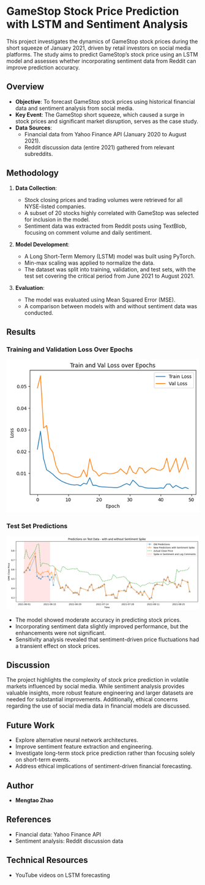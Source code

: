 
# GameStop Stock Price Prediction with LSTM and Sentiment Analysis

This project investigates the dynamics of GameStop stock prices during the short squeeze of January 2021, driven by retail investors on social media platforms. The study aims to predict GameStop’s stock price using an LSTM model and assesses whether incorporating sentiment data from Reddit can improve prediction accuracy.

## Overview

- **Objective**: To forecast GameStop stock prices using historical financial data and sentiment analysis from social media.
- **Key Event**: The GameStop short squeeze, which caused a surge in stock prices and significant market disruption, serves as the case study.
- **Data Sources**:
  - Financial data from Yahoo Finance API (January 2020 to August 2021).
  - Reddit discussion data (entire 2021) gathered from relevant subreddits.

## Methodology

1. **Data Collection**:
   - Stock closing prices and trading volumes were retrieved for all NYSE-listed companies.
   - A subset of 20 stocks highly correlated with GameStop was selected for inclusion in the model.
   - Sentiment data was extracted from Reddit posts using TextBlob, focusing on comment volume and daily sentiment.

2. **Model Development**:
   - A Long Short-Term Memory (LSTM) model was built using PyTorch.
   - Min-max scaling was applied to normalize the data.
   - The dataset was split into training, validation, and test sets, with the test set covering the critical period from June 2021 to August 2021.

3. **Evaluation**:
   - The model was evaluated using Mean Squared Error (MSE).
   - A comparison between models with and without sentiment data was conducted.

## Results

### Training and Validation Loss Over Epochs
![Train and Val Loss](plots/train_val_loss.png)

### Test Set Predictions
![Test Predictions](plots/test_predictions.png)

- The model showed moderate accuracy in predicting stock prices.
- Incorporating sentiment data slightly improved performance, but the enhancements were not significant.
- Sensitivity analysis revealed that sentiment-driven price fluctuations had a transient effect on stock prices.

## Discussion

The project highlights the complexity of stock price prediction in volatile markets influenced by social media. While sentiment analysis provides valuable insights, more robust feature engineering and larger datasets are needed for substantial improvements. Additionally, ethical concerns regarding the use of social media data in financial models are discussed.

## Future Work

- Explore alternative neural network architectures.
- Improve sentiment feature extraction and engineering.
- Investigate long-term stock price prediction rather than focusing solely on short-term events.
- Address ethical implications of sentiment-driven financial forecasting.

## Author

- **Mengtao Zhao**

## References

- Financial data: Yahoo Finance API
- Sentiment analysis: Reddit discussion data

## Technical Resources

- YouTube videos on LSTM forecasting

